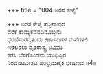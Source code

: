 +++
title = "004 ಅರಸ ಕೇಳೈ"

+++
ಅರಸ ಕೇಳೈ ಹಸ್ತಿನಾಪುರ  
ವರಕೆ ಕಾಮ್ಯಕವನದಿನೊಬ್ಬನು  
ಧರಣಿಸುರನೈತಂದು ಕರ್ಣಾದಿಗಳ ಮನೆಗಳಲಿ   
ಇರಲಿರಲು ಧೃತರಾಷ್ಟ್ರ ಭೂಪತಿ  
ಕರೆಸಿ ಬೆಸಗೊಂಡನು ಯುಧಿಷ್ಠಿರ  
ನಿರವನಟವೀತಟ ಪರಿಭ್ರಮಣೈಕ ಭೀಷಣವ      ॥4॥